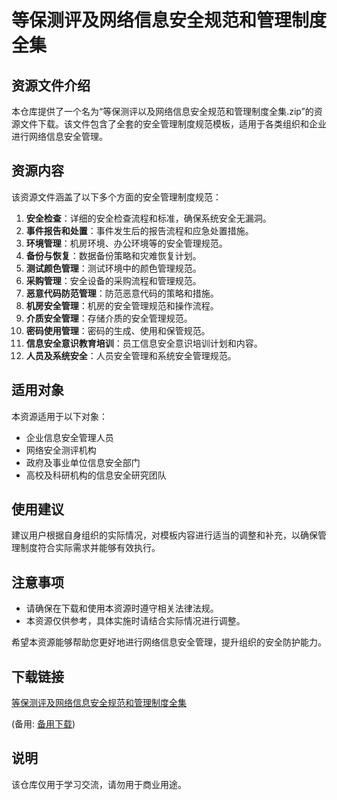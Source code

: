 # 等保测评及网络信息安全规范和管理制度全集

## 资源文件介绍

本仓库提供了一个名为“等保测评以及网络信息安全规范和管理制度全集.zip”的资源文件下载。该文件包含了全套的安全管理制度规范模板，适用于各类组织和企业进行网络信息安全管理。

## 资源内容

该资源文件涵盖了以下多个方面的安全管理制度规范：

1. **安全检查**：详细的安全检查流程和标准，确保系统安全无漏洞。
2. **事件报告和处置**：事件发生后的报告流程和应急处置措施。
3. **环境管理**：机房环境、办公环境等的安全管理规范。
4. **备份与恢复**：数据备份策略和灾难恢复计划。
5. **测试颜色管理**：测试环境中的颜色管理规范。
6. **采购管理**：安全设备的采购流程和管理规范。
7. **恶意代码防范管理**：防范恶意代码的策略和措施。
8. **机房安全管理**：机房的安全管理规范和操作流程。
9. **介质安全管理**：存储介质的安全管理规范。
10. **密码使用管理**：密码的生成、使用和保管规范。
11. **信息安全意识教育培训**：员工信息安全意识培训计划和内容。
12. **人员及系统安全**：人员安全管理和系统安全管理规范。

## 适用对象

本资源适用于以下对象：

- 企业信息安全管理人员
- 网络安全测评机构
- 政府及事业单位信息安全部门
- 高校及科研机构的信息安全研究团队

## 使用建议

建议用户根据自身组织的实际情况，对模板内容进行适当的调整和补充，以确保管理制度符合实际需求并能够有效执行。

## 注意事项

- 请确保在下载和使用本资源时遵守相关法律法规。
- 本资源仅供参考，具体实施时请结合实际情况进行调整。

希望本资源能够帮助您更好地进行网络信息安全管理，提升组织的安全防护能力。

## 下载链接
[等保测评及网络信息安全规范和管理制度全集](https://pan.quark.cn/s/778540ebd7a8) 

(备用: [备用下载](https://pan.baidu.com/s/1Yl_kRRcEbIDGKtHxFiz28Q?pwd=1234))

## 说明

该仓库仅用于学习交流，请勿用于商业用途。
